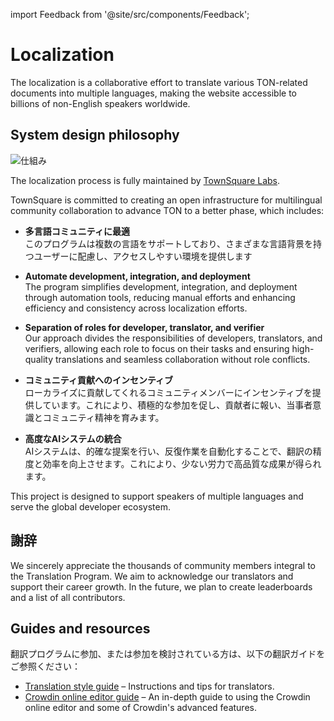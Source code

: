 import Feedback from '@site/src/components/Feedback';

# Localization

The localization is a collaborative effort to translate various TON-related documents into multiple languages, making the website accessible to billions of non-English speakers worldwide.

## System design philosophy

![仕組み](/img/localizationProgramGuideline/localization-program.png)

The localization process is fully maintained by [TownSquare Labs](https://github.com/TownSquareXYZ).

TownSquare is committed to creating an open infrastructure for multilingual community collaboration to advance TON to a better phase, which includes:

- **多言語コミュニティに最適**\
   このプログラムは複数の言語をサポートしており、さまざまな言語背景を持つユーザーに配慮し、アクセスしやすい環境を提供します

- **Automate development, integration, and deployment**\
   The program simplifies development, integration, and deployment through automation tools, reducing manual efforts and enhancing efficiency and consistency across localization efforts.

- **Separation of roles for developer, translator, and verifier**\
   Our approach divides the responsibilities of developers, translators, and verifiers, allowing each role to focus on their tasks and ensuring high-quality translations and seamless collaboration without role conflicts.

- **コミュニティ貢献へのインセンティブ**\
   ローカライズに貢献してくれるコミュニティメンバーにインセンティブを提供しています。これにより、積極的な参加を促し、貢献者に報い、当事者意識とコミュニティ精神を育みます。

- **高度なAIシステムの統合**\
   AIシステムは、的確な提案を行い、反復作業を自動化することで、翻訳の精度と効率を向上させます。これにより、少ない労力で高品質な成果が得られます。

This project is designed to support speakers of multiple languages and serve the global developer ecosystem.

## 謝辞

We sincerely appreciate the thousands of community members integral to the Translation Program. We aim to acknowledge our translators and support their career growth. In the future, we plan to create leaderboards and a list of all contributors.

## Guides and resources

翻訳プログラムに参加、または参加を検討されている方は、以下の翻訳ガイドをご参照ください：

- [Translation style guide](/v3/contribute/localization-program/translation-style-guide) – Instructions and tips for translators.
- [Crowdin online editor guide](https://support.crowdin.com/online-editor/) – An in-depth guide to using the Crowdin online editor and some of Crowdin's advanced features.

<Feedback />

